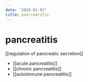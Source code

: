 ```yaml
---
date: "2024-01-01"
title: pancreatitis
---
```



# pancreatitis

[[regulation of pancreatic secretion]]

- [[acute pancreatitis]]
- [[chronic pancreatitis]]
- [[autoimmune pancreatitis]]
